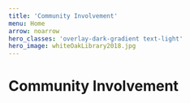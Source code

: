 ```yaml
---
title: 'Community Involvement'
menu: Home
arrow: noarrow
hero_classes: 'overlay-dark-gradient text-light'
hero_image: whiteOakLibrary2018.jpg
---
```


# **Community Involvement**
